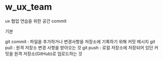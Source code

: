 # w_ux_team
ux 협업 연습을 위한 공간 
commit 

기본 

git commit : 파일을 추가하거나 변경사항을 저장소에 기록하기 위해 커밋 메시지
git pull : 원격 저장소 변경 사항을 받아오는 것
git push : 로컬 저장소에 저장되어 있던 커밋을 원격 저장소(GitHub)로 업로드하는 것
